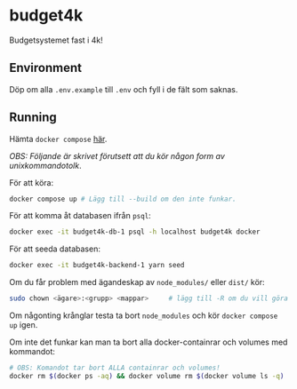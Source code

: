 # budget4k

Budgetsystemet fast i 4k!

## Environment

Döp om alla `.env.example` till `.env` och fyll i de fält som saknas.

## Running

Hämta `docker compose` [här](https://docs.docker.com/compose/install/).

*OBS: Följande är skrivet förutsett att du kör någon form av unixkommandotolk*.

För att köra:

```bash
docker compose up # Lägg till --build om den inte funkar.
```

För att komma åt databasen ifrån `psql`:

```bash
docker exec -it budget4k-db-1 psql -h localhost budget4k docker
```

För att seeda databasen:

```bash
docker exec -it budget4k-backend-1 yarn seed
```

Om du får problem med ägandeskap av `node_modules/` eller `dist/` kör:

```bash
sudo chown <ägare>:<grupp> <mappar>     # lägg till -R om du vill göra det rekursivt.
```

Om någonting krånglar testa ta bort `node_modules` och kör `docker compose up` igen.

Om inte det funkar kan man ta bort alla docker-containrar och volumes med kommandot:

```bash
# OBS: Komandot tar bort ALLA containrar och volumes!
docker rm $(docker ps -aq) && docker volume rm $(docker volume ls -q)
```

